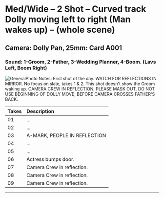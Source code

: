 # Med/Wide – 2 Shot – Curved track Dolly moving left to right (Man wakes up) – (whole scene)

## Camera: Dolly Pan, 25mm: Card A001

### Sound: 1-Groom, 2-Father, 3-Wedding Planner, 4-Boom. (Lavs Left, Boom Right)

![GeneralPhoto][]
Notes: First shot of the day. WATCH FOR REFLECTIONS IN MIRROR. No focus on slate, takes 1 & 2. This shot doesn't show the Groom waking up. CAMERA CREW IN REFLECTION, PLEASE MASK OUT. DO NOT USE BEGINNING OF DOLLY MOVE, BEFORE CAMERA CROSSES FATHER'S BACK.

| Takes | Description |
|:---|:----|
| 01 | ... |
| 02 | ... |
| 03 | A-MARK, PEOPLE IN REFLECTION |
| 04 | ... |
| 05 | ... |
| 06 | Actress bumps door. |
| 07 | Camera Crew in reflection. |
| 08 | Camera Crew in reflection. |
| 09 | Camera Crew in reflection. |

----


[GeneralPhoto]:  /CelebrateForever/images/3B.JPG